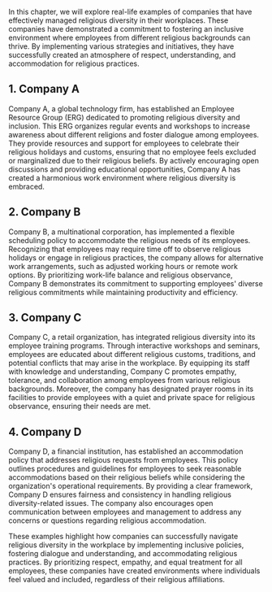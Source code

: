 
In this chapter, we will explore real-life examples of companies that have effectively managed religious diversity in their workplaces. These companies have demonstrated a commitment to fostering an inclusive environment where employees from different religious backgrounds can thrive. By implementing various strategies and initiatives, they have successfully created an atmosphere of respect, understanding, and accommodation for religious practices.

1\. **Company A**
----------------

Company A, a global technology firm, has established an Employee Resource Group (ERG) dedicated to promoting religious diversity and inclusion. This ERG organizes regular events and workshops to increase awareness about different religions and foster dialogue among employees. They provide resources and support for employees to celebrate their religious holidays and customs, ensuring that no employee feels excluded or marginalized due to their religious beliefs. By actively encouraging open discussions and providing educational opportunities, Company A has created a harmonious work environment where religious diversity is embraced.

2\. **Company B**
----------------

Company B, a multinational corporation, has implemented a flexible scheduling policy to accommodate the religious needs of its employees. Recognizing that employees may require time off to observe religious holidays or engage in religious practices, the company allows for alternative work arrangements, such as adjusted working hours or remote work options. By prioritizing work-life balance and religious observance, Company B demonstrates its commitment to supporting employees' diverse religious commitments while maintaining productivity and efficiency.

3\. **Company C**
----------------

Company C, a retail organization, has integrated religious diversity into its employee training programs. Through interactive workshops and seminars, employees are educated about different religious customs, traditions, and potential conflicts that may arise in the workplace. By equipping its staff with knowledge and understanding, Company C promotes empathy, tolerance, and collaboration among employees from various religious backgrounds. Moreover, the company has designated prayer rooms in its facilities to provide employees with a quiet and private space for religious observance, ensuring their needs are met.

4\. **Company D**
----------------

Company D, a financial institution, has established an accommodation policy that addresses religious requests from employees. This policy outlines procedures and guidelines for employees to seek reasonable accommodations based on their religious beliefs while considering the organization's operational requirements. By providing a clear framework, Company D ensures fairness and consistency in handling religious diversity-related issues. The company also encourages open communication between employees and management to address any concerns or questions regarding religious accommodation.

These examples highlight how companies can successfully navigate religious diversity in the workplace by implementing inclusive policies, fostering dialogue and understanding, and accommodating religious practices. By prioritizing respect, empathy, and equal treatment for all employees, these companies have created environments where individuals feel valued and included, regardless of their religious affiliations.
